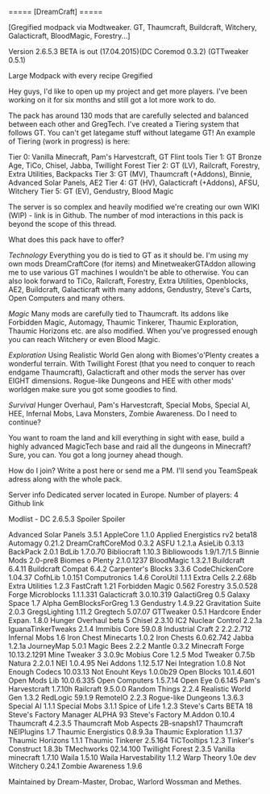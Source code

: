 ===== [DreamCraft] =====

[Gregified modpack via Modtweaker. GT, Thaumcraft, Buildcraft, Witchery, Galacticraft, BloodMagic, Forestry...]


Version 2.6.5.3 BETA is out (17.04.2015)(DC Coremod 0.3.2) (GTTweaker 0.5.1)

Large Modpack with every recipe Gregified

Hey guys, I'd like to open up my project and get more players.
I've been working on it for six months and still got a lot more work to do.

The pack has around 130 mods that are carefully selected and balanced between each other and GregTech. I've created a Tiering system that follows GT. You can't get lategame stuff without lategame GT!
An example of Tiering (work in progress) is here:

Tier 0: Vanilla Minecraft, Pam's Harvestcraft, GT Flint tools
Tier 1: GT Bronze Age, TiCo, Chisel, Jabba, Twillight Forest
Tier 2: GT (LV), Railcraft, Forestry, Extra Utilities, Backpacks
Tier 3: GT (MV), Thaumcraft (+Addons), Binnie, Advanced Solar Panels, AE2
Tier 4: GT (HV), Galacticraft (+Addons), AFSU, Witchery
Tier 5: GT (EV), Gendustry, Blood Magic

The server is so complex and heavily modified we're creating our own WIKI (WIP) - link is in Github.
The number of mod interactions in this pack is beyond the scope of this thread.


What does this pack have to offer?

*Technology*
Everything you do is tied to GT as it should be. I'm using my own mods DreamCraftCore (for items) and MinetweakerGTAddon allowing me to use various GT machines I wouldn't be able to otherwise.
You can also look forward to TiCo, Railcraft, Forestry, Extra Utilities, Openblocks, AE2, Buildcraft, Galacticraft with many addons, Gendustry, Steve's Carts, Open Computers and many others.

*Magic*
Many mods are carefully tied to Thaumcraft. Its addons like Forbidden Magic, Automagy, Thaumic Tinkerer, Thaumic Exploration, Thaumic Horizons etc. are also modified.
When you've progressed enough you can reach Witchery or even Blood Magic.

*Exploration*
Using Realistic World Gen along with Biomes'o'Plenty creates a wonderful terrain. With Twillight Forest (that you need to conquer to reach endgame Thaumcraft), Galacticraft and other mods the server has over EIGHT dimensions.
Rogue-like Dungeons and HEE with other mods' worldgen make sure you got some goodies to find.

*Survival*
Hunger Overhaul, Pam's Harvestcraft, Special Mobs, Special AI, HEE, Infernal Mobs, Lava Monsters, Zombie Awareness. Do I need to continue?

You want to roam the land and kill everything in sight with ease, build a highly advanced MagicTech base and raid all the dungeons in Minecraft? Sure, you can. You got a long journey ahead though.


How do I join?
Write a post here or send me a PM.
I'll send you TeamSpeak adress along with the whole pack.


Server info
Dedicated server located in Europe.
Number of players: 4
Github link


Modlist - DC 2.6.5.3
Spoiler Spoiler

Advanced Solar Panels 3.5.1
AppleCore 1.1.0
Applied Energistics rv2 beta18
Automagy 0.21.2
DreamCraftCoreMod 0.3.2
ASFU 1.2.1.a
AsieLib 0.3.13
BackPack 2.0.1
BdLib 1.7.0.70
Bibliocraft 1.10.3
Bibliowoods 1.9/1.7/1.5
Binnie Mods 2.0-pre8
Biomes o Plenty 2.1.0.1237
BloodMagic 1.3.2.1
Buildcraft 6.4.11
Buildcraft Compat 6.4.2
Carpenter's Blocks 3.3.6
CodeChickenCore 1.04.37
CofhLib 1.0.151
Computronics 1.4.6
CoroUtil 1.1.1
Extra Cells 2.2.68b
Extra Utilities 1.2.3
FastCraft 1.21
Forbidden Magic 0.562
Forestry 3.5.0.528
Forge Microblocks 1.1.1.331
Galacticraft 3.0.10.319
GalactiGreg 0.5
Galaxy Space 1.7 Alpha
GemBlocksForGreg 1.3
Gendustry 1.4.9.22
Gravitation Suite 2.0.3
GregsLighting 1.11.2
Gregtech 5.07.07
GTTweaker 0.5.1
Hardcore Ender Expan. 1.8.0
Hunger Overhaul beta 5
Chisel 2.3.10
IC2 Nuclear Control 2.2.1a
IguanaTinkerTweaks 2.1.4
Immibis Core 59.0.8
Industrial Craft 2 2.2.2.712
Infernal Mobs 1.6
Iron Chest Minecarts 1.0.2
Iron Chests 6.0.62.742
Jabba 1.2.1a
JourneyMap 5.0.1
Magic Bees 2.2.2
Mantle 0.3.2
Minecraft Forge 10.13.2.1291
Mine Tweaker 3 3.0.9c
Mobius Core 1.2.5
Mod Tweaker 0.7.5b
Natura 2.2.0.1
NEI 1.0.4.95
Nei Addons 1.12.5.17
Nei Integration 1.0.8
Not Enough Codecs 10.03.13
Not Enouht Keys 1.0.0b29
Open Blocks 10.1.4.601
Open Mods Lib 10.0.6.335
Open Computers 1.5.7.14
Open Eye 0.6.145
Pam's Harvestcraft 1.7.10h
Railcraft 9.5.0.0
Random Things 2.2.4
Realistic World Gen 1.3.2
RedLogic 59.1.9
RemoteIO 2.2.3
Rogue-like Dungeons 1.3.6.3
Special AI 1.1.1
Special Mobs 3.1.1
Spice of Life 1.2.3
Steve's Carts BETA 18
Steve's Factory Manager ALPHA 93
Steve's Factory M.Addon 0.10.4
Thaumcraft 4.2.3.5
Thaumcraft Mob Aspects 2B-snapsh17
Thaumcraft NEIPlugins 1.7
Thaumic Energistics 0.8.9.3a
Thaumic Exploration 1.1.37
Thaumic Horizons 1.1.1
Thaumic Tinkerer 2.5.164
TiCTooltips 1.2.3
Tinker's Construct 1.8.3b
TMechworks 02.14.100
Twillight Forest 2.3.5
Vanilla minecraft 1.7.10
Waila 1.5.10
Waila Harvestability 1.1.2
Warp Theory 1.0e dev
Witchery 0.24.1
Zombie Awareness 1.9.6

Maintained by Dream-Master, Drobac, Warlord Wossman and Methes.
